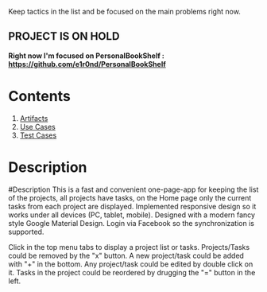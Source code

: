 Keep tactics in the list and be focused on the main problems right now.

## PROJECT IS ON HOLD

**Right now I'm focused on PersonalBookShelf : https://github.com/e1r0nd/PersonalBookShelf**

# Contents

1. [Artifacts](ARTIFACTS.md)
2. [Use Cases](USECASES.md)
3. [Test Cases](TESTCASES.md)

# Description

#Description
This is a fast and convenient one-page-app for keeping the list of the projects, all projects have tasks, on the Home page only the current tasks from each project are displayed. Implemented responsive design so it works under all devices (PC, tablet, mobile). Designed with a modern fancy style Google Material Design. Login via Facebook so the synchronization is supported.

Click in the top menu tabs to display a project list or tasks. Projects/Tasks could be removed by the "x" button. A new project/task could be added with "+" in the bottom. Any project/task could be edited by double click on it. Tasks in the project could be reordered by drugging the "=" button in the left.
